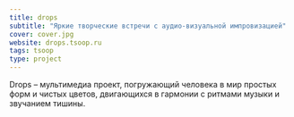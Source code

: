 ```yaml
---
title: drops
subtitle: "Яркие творческие встречи с аудио-визуальной импровизацией"
cover: cover.jpg
website: drops.tsoop.ru
tags: tsoop
type: project
---
```


Drops – мультимедиа проект, погружающий человека в мир простых форм и чистых цветов, двигающихся в гармонии с ритмами музыки и звучанием тишины.
